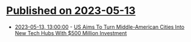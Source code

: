 # [Published on 2023-05-13](index.md)

* [2023-05-13, 13:00:00](https://yro.slashdot.org/story/23/05/12/2130230/us-aims-to-turn-middle-american-cities-into-new-tech-hubs-with-500-million-investment?utm_source=rss1.0mainlinkanon&utm_medium=feed) - [US Aims To Turn Middle-American Cities Into New Tech Hubs With $500 Million Investment](https://yro.slashdot.org/story/23/05/12/2130230/us-aims-to-turn-middle-american-cities-into-new-tech-hubs-with-500-million-investment?utm_source=rss1.0mainlinkanon&utm_medium=feed)
